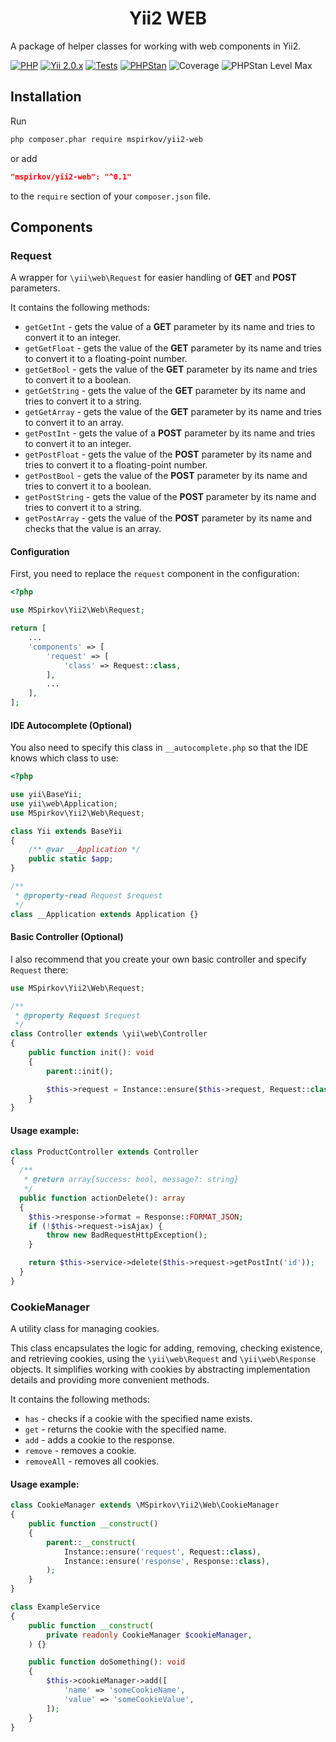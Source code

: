 <h1 align="center">Yii2 WEB</h1>

A package of helper classes for working with web components in Yii2.

[![PHP](https://img.shields.io/badge/%3E%3D7.4-7A86B8.svg?style=for-the-badge&logo=php&logoColor=white&label=PHP)](https://www.php.net/releases/7_4_0.php)
[![Yii 2.0.x](https://img.shields.io/badge/%3E%3D2.0.53-247BA0.svg?style=for-the-badge&logo=yii&logoColor=white&label=Yii)](https://github.com/yiisoft/yii2/tree/2.0.53)
[![Tests](https://img.shields.io/github/actions/workflow/status/mspirkov/yii2-web/ci.yml?branch=main&style=for-the-badge&logo=github&label=Tests)](https://github.com/mspirkov/yii2-web/actions/workflows/ci.yml)
[![PHPStan](https://img.shields.io/github/actions/workflow/status/mspirkov/yii2-web/ci.yml?branch=main&style=for-the-badge&logo=github&label=PHPStan)](https://github.com/mspirkov/yii2-web/actions/workflows/ci.yml)
![Coverage](https://img.shields.io/badge/100%25-44CC11.svg?style=for-the-badge&label=Coverage)
![PHPStan Level Max](https://img.shields.io/badge/Max-7A86B8.svg?style=for-the-badge&label=PHPStan%20Level)

## Installation

Run

```bash
php composer.phar require mspirkov/yii2-web
```

or add

```json
"mspirkov/yii2-web": "^0.1"
```

to the `require` section of your `composer.json` file.

## Components

### Request

A wrapper for `\yii\web\Request` for easier handling of **GET** and **POST** parameters.

It contains the following methods:

- `getGetInt` - gets the value of a **GET** parameter by its name and tries to convert it to an integer.
- `getGetFloat` - gets the value of the **GET** parameter by its name and tries to convert it to a floating-point number.
- `getGetBool` - gets the value of the **GET** parameter by its name and tries to convert it to a boolean.
- `getGetString` - gets the value of the **GET** parameter by its name and tries to convert it to a string.
- `getGetArray` - gets the value of the **GET** parameter by its name and tries to convert it to an array.
- `getPostInt` - gets the value of a **POST** parameter by its name and tries to convert it to an integer.
- `getPostFloat` - gets the value of the **POST** parameter by its name and tries to convert it to a floating-point number.
- `getPostBool` - gets the value of the **POST** parameter by its name and tries to convert it to a boolean.
- `getPostString` - gets the value of the **POST** parameter by its name and tries to convert it to a string.
- `getPostArray` - gets the value of the **POST** parameter by its name and checks that the value is an array.

#### Configuration

First, you need to replace the `request` component in the configuration:

```php
<?php

use MSpirkov\Yii2\Web\Request;

return [
    ...
    'components' => [
        'request' => [
            'class' => Request::class,
        ],
        ...
    ],
];
```

#### IDE Autocomplete (Optional)

You also need to specify this class in `__autocomplete.php` so that the IDE knows which class to use:

```php
<?php

use yii\BaseYii;
use yii\web\Application;
use MSpirkov\Yii2\Web\Request;

class Yii extends BaseYii
{
    /** @var __Application */
    public static $app;
}

/**
 * @property-read Request $request
 */
class __Application extends Application {}
```

#### Basic Controller (Optional)

I also recommend that you create your own basic controller and specify `Request` there:

```php
use MSpirkov\Yii2\Web\Request;

/**
 * @property Request $request
 */
class Controller extends \yii\web\Controller
{
    public function init(): void
    {
        parent::init();

        $this->request = Instance::ensure($this->request, Request::class);
    }
}
```

#### Usage example:

```php
class ProductController extends Controller
{
  /**
   * @return array{success: bool, message?: string}
   */
  public function actionDelete(): array
  {
    $this->response->format = Response::FORMAT_JSON;
    if (!$this->request->isAjax) {
        throw new BadRequestHttpException();
    }

    return $this->service->delete($this->request->getPostInt('id'));
  }
}
```

### CookieManager

A utility class for managing cookies.

This class encapsulates the logic for adding, removing, checking existence, and retrieving cookies, using the `\yii\web\Request`
and `\yii\web\Response` objects. It simplifies working with cookies by abstracting implementation details and providing more
convenient methods.

It contains the following methods:

- `has` - checks if a cookie with the specified name exists.
- `get` - returns the cookie with the specified name.
- `add` - adds a cookie to the response.
- `remove` - removes a cookie.
- `removeAll` - removes all cookies.

#### Usage example:

```php
class CookieManager extends \MSpirkov\Yii2\Web\CookieManager
{
    public function __construct()
    {
        parent::__construct(
            Instance::ensure('request', Request::class),
            Instance::ensure('response', Response::class),
        );
    }
}
```

```php
class ExampleService
{
    public function __construct(
        private readonly CookieManager $cookieManager,
    ) {}

    public function doSomething(): void
    {
        $this->cookieManager->add([
            'name' => 'someCookieName',
            'value' => 'someCookieValue',
        ]);
    }
}
```
